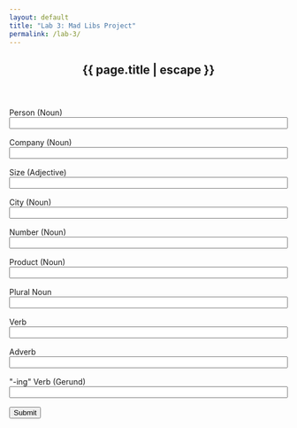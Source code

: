 ```yaml
---
layout: default
title: "Lab 3: Mad Libs Project"
permalink: /lab-3/
---
```


<article
  class="post h-entry"
  itemscope
  itemtype="http://schema.org/BlogPosting"
>
  <header class="post-header">
    <h1 class="post-title p-name" itemprop="name headline">
      {{ page.title | escape }}
    </h1>
  </header>

  <div class="post-content e-content" itemprop="articleBody">
    <form method="get" id="form">
      <div class="form-group">
        <label for="noun">Person (Noun)</label>
        <input type="text" name="person" id="person" class="form-input" />
      </div>
      <div class="form-group">
        <label for="verb">Company (Noun)</label>
        <input type="text" name="company" id="company" class="form-input" />
        </div>
        <div class="form-group">
      <label for="adjective">Size (Adjective)</label>
      <input type="text" name="size" id="size" class="form-input" />
        </div>
        <div class="form-group">
      <label for="adjective">City (Noun)</label>
      <input type="text" name="city" id="city" class="form-input" />
        </div>
        <div class="form-group">
      <label for="adjective">Number (Noun)</label>
      <input type="number" name="number" id="number" class="form-input" />
        </div>
        <div class="form-group">
      <label for="adjective">Product (Noun)</label>
      <input type="text" name="product" id="product" class="form-input" />
        </div>
        <div class="form-group">
      <label for="adjective">Plural Noun</label>
      <input type="text" name="plural" id="plural" class="form-input" />
        </div>
        <div class="form-group">
      <label for="adjective">Verb</label>
      <input type="text" name="verb" id="verb" class="form-input" />
        </div>
        <div class="form-group">
      <label for="adjective">Adverb</label>
      <input type="text" name="adverb" id="adverb" class="form-input" />
        </div>
        <div class="form-group">
      <label for="adjective">"-ing" Verb (Gerund)</label>
      <input type="text" name="gerund" id="gerund" class="form-input" />
        </div>
      <input type="submit" value="Submit" />
    </form>
    <!-- render the form input to the page and convert them to query params -->
    <div id="story"></div>
    <script>
        var form = document.getElementById("form");
        var story = document.getElementById("story");
        story.style.display = "none";
        form.addEventListener("submit", function(event) {
            form.style.display = "none";
            var person = document.getElementById("person").value;
            var company = document.getElementById("company").value;
            var size = document.getElementById("size").value;
            var city = document.getElementById("city").value;
            var number = document.getElementById("number").value;
            var product = document.getElementById("product").value;
            var plural = document.getElementById("plural").value;
            var verb = document.getElementById("verb").value;
            var adverb = document.getElementById("adverb").value;
            var gerund = document.getElementById("gerund").value;
            var template = `Hello! My name is ${person}, and I am the founder and CEO of ${company}. We are a(n) ${size} company that is publicly traded on the ${city} Stock Exchange. We are currently valued at ${number} US Dollars. We sell a ${product} that helps ${plural} ${verb} ${adverb}. If you like ${gerund}, come work for us!`;
            story.innerHTML = template;
            story.style.display = "block";
            story.innerHTML += `<p><a href="${window.location.pathname}">Try new words!</a></p>`;
        });
        var urlParams = new URLSearchParams(window.location.search);
        if (urlParams.get("person") && urlParams.get("company") && urlParams.get("size") && urlParams.get("city") && urlParams.get("number") && urlParams.get("product") && urlParams.get("plural") && urlParams.get("verb") && urlParams.get("adverb") && urlParams.get("gerund")) {
            form.style.display = "none";
            var person = urlParams.get("person");
            var company = urlParams.get("company");
            var size = urlParams.get("size");
            var city = urlParams.get("city");
            var number = urlParams.get("number");
            var product = urlParams.get("product");
            var plural = urlParams.get("plural");
            var verb = urlParams.get("verb");
            var adverb = urlParams.get("adverb");
            var gerund = urlParams.get("gerund");
            var template = `Hello! My name is ${person}, and I am the founder and CEO of ${company}. We are a(n) ${size} company that is publicly traded on the ${city} Stock Exchange. We are currently valued at ${number} US Dollars. We sell a ${product} that helps ${plural} ${verb} ${adverb}. If you like ${gerund}, come work for us!`;
            story.innerHTML = template; 
            story.style.display = "block";
            story.innerHTML += `<p><a href="${window.location.pathname}">Try new words!</a></p>`;
        }
    </script>
    <style>
        .form-input {
            width: 100%;
        }
        .form-group {
            margin-bottom: 1rem;
        }
    </style>
  </div>
</article>